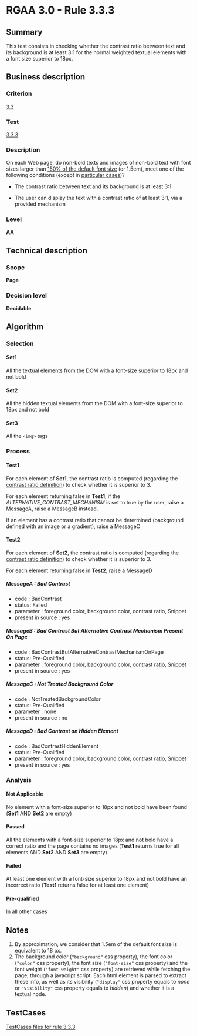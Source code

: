 # RGAA 3.0 -  Rule 3.3.3
## Summary

This test consists in checking whether the contrast ratio between text
and its background is at least 3:1 for the normal weighted textual
elements with a font size superior to 18px.

## Business description

### Criterion

[3.3](http://disic.github.io/rgaa_referentiel_en/RGAA3.0_Criteria_English_version_v1.html#crit-3-3)

### Test

[3.3.3](http://disic.github.io/rgaa_referentiel_en/RGAA3.0_Criteria_English_version_v1.html#test-3-3-3)

### Description
On each Web page, do
    non-bold texts and images of non-bold text with font sizes larger than <a href="http://disic.github.io/rgaa_referentiel_en/RGAA3.0_Glossary_English_version_v1.html#mFontSize">150% of the default font size</a> (or 1.5em), meet one of
    the following conditions (except in <a title="Particular cases for criterion 3.3" href="http://disic.github.io/rgaa_referentiel_en/RGAA3.0_Particular_cases_English_version_v1.html#cpCrit3-">particular cases</a>)?
    <ul><li> The contrast ratio between text and its
   background is at least 3:1</li>
  <li>The user can display the text with a
   contrast ratio of at least 3:1, via a provided mechanism</li>
    </ul> 


### Level

**AA**

## Technical description

### Scope

**Page**

### Decision level

**Decidable**

## Algorithm

### Selection

#### Set1

All the textual elements from the DOM with a font-size superior to 18px
and not bold

#### Set2

All the hidden textual elements from the DOM with a font-size superior
to 18px and not bold

#### Set3

All the `<img>` tags

### Process

#### Test1

For each element of **Set1**, the contrast ratio is computed (regarding the
[contrast ratio
definition](http://www.w3.org/TR/WCAG20/#contrast-ratiodef)) to check
whether it is superior to 3.

For each element returning false in **Test1**, if the
*ALTERNATIVE_CONTRAST_MECHANISM* is set to true by the user, raise a
MessageA, raise a MessageB instead.

If an element has a contrast ratio that cannot be determined (background
defined with an image or a gradient), raise a MessageC

#### Test2

For each element of **Set2**, the contrast ratio is computed (regarding the
[contrast ratio
definition](http://www.w3.org/TR/WCAG20/#contrast-ratiodef)) to check
whether it is superior to 3.

For each element returning false in **Test2**, raise a MessageD

##### MessageA : Bad Contrast

-   code : BadContrast
-   status: Failed
-   parameter : foreground color, background color, contrast ratio, Snippet
-   present in source : yes

##### MessageB : Bad Contrast But Alternative Contrast Mechanism Present On Page

-   code : BadContrastButAlternativeContrastMechanismOnPage
-   status: Pre-Qualified
-   parameter : foreground color, background color, contrast ratio, Snippet
-   present in source : yes

##### MessageC : Not Treated Background Color

-   code : NotTreatedBackgroundColor
-   status: Pre-Qualified
-   parameter : none
-   present in source : no

##### MessageD : Bad Contrast on Hidden Element

-   code : BadContrastHiddenElement
-   status: Pre-Qualified
-   parameter : foreground color, background color, contrast ratio, Snippet
-   present in source : yes

### Analysis

#### Not Applicable

No element with a font-size superior to 18px and not bold have been found (**Set1** AND **Set2** are empty)

#### Passed

All the elements with a font-size superior to 18px and not bold have a correct ratio and the page contains no images (**Test1** returns true for all elements AND **Set2** AND **Set3** are empty)

#### Failed

At least one element with a font-size superior to 18px and not bold have an incorrect ratio (**Test1** returns false for at least one element)

#### Pre-qualified

In all other cases

## Notes

1.  By approximation, we consider that 1.5em of the default font size is
    equivalent to 18 px.
2.  The background color (`"background"` css property), the font color
    (`"color"` css property), the font size (`"font-size"` css property) and
    the font weight (`"font-weight"` css property) are retrieved while
    fetching the page, through a javacript script. Each html element
    is parsed to extract these info, as well as its
    visibility (`"display"` css property equals to *none* or `"visibility"`
    css property equals to *hidden*) and whether it is a textual node.




##  TestCases 

[TestCases files for rule 3.3.3](https://github.com/Asqatasun/Asqatasun/tree/master/rules/rules-rgaa3.0/src/test/resources/testcases/rgaa30/Rgaa30Rule030303/) 


